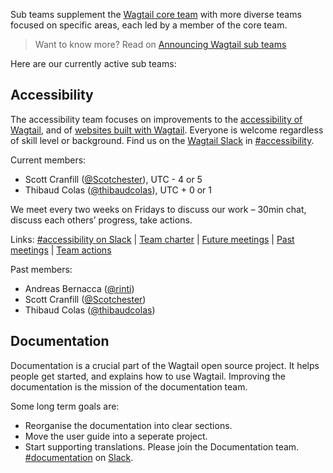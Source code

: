 Sub teams supplement the [Wagtail core team](https://github.com/wagtail/wagtail/wiki/Wagtail-core-team) with more diverse teams focused on specific areas, each led by a member of the core team.

> Want to know more? Read on [Announcing Wagtail sub teams](https://wagtail.io/blog/announcing-wagtail-sub-teams/)

Here are our currently active sub teams:

## Accessibility

The accessibility team focuses on improvements to the [accessibility of Wagtail](https://docs.wagtail.io/en/stable/contributing/developing.html#accessibility-targets), and of [websites built with Wagtail](https://docs.wagtail.io/en/latest/advanced_topics/accessibility_considerations.html). Everyone is welcome regardless of skill level or background. Find us on the [Wagtail Slack](https://github.com/wagtail/wagtail/wiki/Slack) in [#accessibility](https://app.slack.com/client/T0K33F93J/CB7L6L5S6).

Current members:

- Scott Cranfill ([@Scotchester](https://github.com/Scotchester)), UTC - 4 or 5
- Thibaud Colas ([@thibaudcolas](https://github.com/thibaudcolas)), UTC + 0 or 1

We meet every two weeks on Fridays to discuss our work – 30min chat, discuss each others’ progress, take actions.

Links: [#accessibility on Slack](https://app.slack.com/client/T0K33F93J/CB7L6L5S6) | [Team charter](https://github.com/wagtail/wagtail/wiki/Accessibility-team) | [Future meetings](https://docs.google.com/document/d/1YUxOs5jYZMd8rX291mDE123xIK7tbD63PzSR9ooFa4c/edit) | [Past meetings](https://github.com/wagtail/wagtail/wiki/Accessibility-team) | [Team actions](https://github.com/wagtail/wagtail/projects/9)

Past members:

- Andreas Bernacca ([@rinti](https://github.com/rinti))
- Scott Cranfill ([@Scotchester](https://github.com/Scotchester))
- Thibaud Colas ([@thibaudcolas](https://github.com/thibaudcolas))

## Documentation

Documentation is a crucial part of the Wagtail open source project. It helps people get started, and explains how to use Wagtail. Improving the documentation is the mission of the documentation team.

Some long term goals are:

- Reorganise the documentation into clear sections.
- Move the user guide into a seperate project.
- Start supporting translations.
Please join the Documentation team. [#documentation](https://app.slack.com/client/T0K33F93J/C0152QK6PC6) on [Slack](https://github.com/wagtail/wagtail/wiki/Slack).
